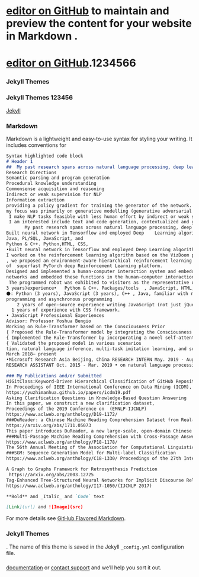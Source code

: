 # [editor on GitHub](https://github.com/740490268/qiwangni.github./edit/gh-pages/index.md) to maintain and preview the content for your website in Markdown .

# [editor on GitHub](https://guides.github.com/features/mastering-markdown/).1234566
### Jekyll Themes
### 
### Jekyll Themes 123456
 [Jekyll](https://jekyllrb.com/) 
### Markdown
Markdown is a lightweight and easy-to-use syntax for styling your writing. It includes conventions for
```markdown
Syntax highlighted code block
# Header 1
##  My past research spans across natural language processing, deep learning, data mining and computational social science.
Research Directions
Semantic parsing and program generation
Procedural knowledge understanding
Commonsense acquisition and reasoning
Indirect or weak supervision for NLP
Information extraction
providing a policy gradient for training the generator of the network.
my focus was primarily on generative modelling (generative adversarial networks, in particular),parsing and neural networks.
 I make NLP tasks feasible with less human effort by indirect or weak supervision and by building a two-way bridge between natural language text and structured knowledge, logic, relational data
 I am interested include text and code generation, contextualized and goal-oriented conversation, low-resource languages, reading comprehension, knowledge acquisition, reasoning and inference, grounded language learning, interpretable and structured models as well as NLP for social good.
       My past research spans across natural language processing, deep learning, data mining and computational social science.
Built neural network in Tensorflow and employed Deep    Learning algorithms,
Java, PL/SQL, JavaScript, and 
Python & C++. Python,HTML, CSS, 
•Built neural network in Tensorflow and employed Deep Learning algorithms,
I worked on the reinforcement learning algorithm based on the VizDoom platform.
, we proposed an environment-aware hierarchical reinforcement learning architecturein VizDoom AI Competition 2018 Single Player Track(1). 
of  superfast PyTorch deep Reinforcement Learning platform.
Designed and implemented a human-computer interaction system and embedded it on a programmable robot.
networks and embedded these functions in the human-computer interaction system.
 The programmed robot was exhibited to visitors as the representative of Intelligent Information Processing
3 years)experience•   Python & C++. Packages/tools  , JavaScript, HTML, CSS, Java, 
⚫: Python (3 years), JavaScript (3 years), C++ , Java, familiar with network
programming and asynchronous programming
    2 years of open-source experience writing JavaScript (not just jQuery)
  1 years of experience with CSS framework.
• JavaScript Professional Experiences
Advisor: Professor Yoshua Bengio
Working on Rule-Transformer based on the Consciousness Prior
{ Proposed the Rule-Transformer model by integrating the Consciousness Prior and programming
{ Implemented the Rule-Transformer by incorporating a novel self-attention mechanism 
{ Validated the proposed model in various scenarios
tion, natural language inference, multi-task imitation learning, and some other algorithmic problems
March 2018– present
•Microsoft Research Asia Beijing, China RESEARCH INTERN May. 2019 - Aug. 2019 • Mentor: Dr. Lei Ji, Dr. Nan Duan • Worked on structured multimodal procedural knowledge acquisition and instruction summarization from narrative videos and texts. 
RESEARCH ASSISTANT Oct. 2015 - Mar. 2019 • on natural language processing, computational social science, information extraction, text mining, with papers published in various venues. 

### My Publications and/or Submitted 
HiGitClass:Keyword-Driven Hierarchical Classification of GitHub Repositories.
In Proceedings of IEEE International Conference on Data Mining (ICDM), 2019
https://yuzhimanhua.github.io/papers/icdm19.pdf
Asking Clarification Questions in Knowledge-Based Question Answering
In this paper, we construct a new clarification dataset,
Proceedings of the 2019 Conference on  (EMNLP-IJCNLP)
https://www.aclweb.org/anthology/D19-1172/
###DuReader: a Chinese Machine Reading Comprehension Dataset from Real-world Applications
https://arxiv.org/abs/1711.05073
This paper introduces DuReader, a new large-scale, open-domain Chinese ma- chine reading comprehension (MRC) dataset, designed to address real-world 
###Multi-Passage Machine Reading Comprehension with Cross-Passage Answer Verification
https://www.aclweb.org/anthology/P18-1178/
The 56th Annual Meeting of the Association for Computational Linguistics (ACL 2018)
###SGM: Sequence Generation Model for Multi-label Classification
https://www.aclweb.org/anthology/C18-1330/ Proceedings of the 27th International Conference on Computational Linguistics

A Graph to Graphs Framework for Retrosynthesis Prediction
 https://arxiv.org/abs/2003.12725
Tag-Enhanced Tree-Structured Neural Networks for Implicit Discourse Relation Classiﬁcation.
https://www.aclweb.org/anthology/I17-1050/(IJCNLP 2017)

**Bold** and _Italic_ and `Code` text

[Link](url) and ![Image](src)
```
For more details see [GitHub Flavored Markdown](https://guides.github.com/features/mastering-markdown/).
### Jekyll Themes
 [](https://github.com/740490268/qiwangni.github./settings). The name of this theme is saved in the Jekyll `_config.yml` configuration file.
### 
[documentation](https://docs.github.com/categories/github-pages-basics/) or [contact support](https://github.com/contact) and we’ll help you sort it out.
